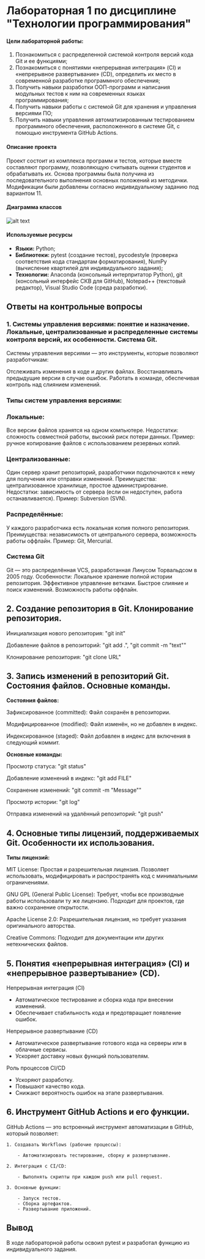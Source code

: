 # Лабораторная 1 по дисциплине "Технологии программирования"

#### Цели лабораторной работы:
1. Познакомиться c распределенной системой контроля версий кода Git и ее функциями;
2. Познакомиться с понятиями «непрерывная интеграция» (CI) и «непрерывное развертывание» (CD), определить их место в современной разработке программного обеспечения;
3. Получить навыки разработки ООП-программ и написания модульных тестов к ним на современных языках программирования;
4. Получить навыки работы с системой Git для хранения и управления версиями ПО;
5. Получить навыки управления автоматизированным тестированием программного обеспечения, расположенного в системе Git, с помощью инструмента GitHub Actions.

#### Описание проекта
Проект состоит из комплекса программ и тестов, которые вместе составляют программу, позволяющую считывать оценки студентов и обрабатывать их. Основа программы была получина из последовательного выполнения основных положений из методички. Модификации были добавлены согласно индивидуальному заданию под вариантом 11.


#### Диаграмма классов
![alt text]((https://github.com/Swithez/PTLab1/blob/main/ClassDiagramLab1.png?raw=true))

#### Используемые ресурсы
- **Языки:** Python;
- **Библиотеки:** pytest (создание тестов), pycodestyle (проверка соответствия кода стандартам форматирования), NumPy (вычисление квартилей для индивидуального задания);
- **Технологии:** Anaconda (консольный интерпритатор Python), git (консольный интерфейс СКВ для GitHub), Notepad++ (текстовый редактор), Visual Studio Code (среда разработки).

## **Ответы на контрольные вопросы**

### 1. **Системы управления версиями: понятие и назначение. Локальные, централизованные и распределенные системы контроля версий, их особенности. Система Git.**

Системы управления версиями — это инструменты, которые позволяют разработчикам:

Отслеживать изменения в коде и других файлах.
Восстанавливать предыдущие версии в случае ошибок.
Работать в команде, обеспечивая контроль над слиянием изменений.
### **Типы систем управления версиями:**

### Локальные:

Все версии файлов хранятся на одном компьютере.
Недостатки: сложность совместной работы, высокий риск потери данных.
Пример: ручное копирование файлов с использованием резервных копий.

### Централизованные:

Один сервер хранит репозиторий, разработчики подключаются к нему для получения или отправки изменений.
Преимущества: централизованное хранилище, простое администрирование.
Недостатки: зависимость от сервера (если он недоступен, работа останавливается).
Пример: Subversion (SVN).

### Распределённые:

У каждого разработчика есть локальная копия полного репозитория.
Преимущества: независимость от центрального сервера, возможность работы оффлайн.
Пример: Git, Mercurial.

### **Система Git**
Git — это распределённая VCS, разработанная Линусом Торвальдсом в 2005 году.
Особенности:
Локальное хранение полной истории репозитория.
Эффективное управление ветками.
Быстрое слияние и поиск изменений.
Возможность работы оффлайн.

## 2. **Создание репозитория в Git. Клонирование репозитория.**

Инициализация нового репозитория: "git init"

Добавление файлов в репозиторий: "git add .", "git commit -m "text""

Клонирование репозитория: "git clone URL"

## 3. **Запись изменений в репозиторий Git. Состояния файлов. Основные команды.**

**Состояния файлов:**

Зафиксированное (committed):
Файл сохранён в репозитории.

Модифицированное (modified):
Файл изменён, но не добавлен в индекс.

Индексированное (staged):
Файл добавлен в индекс для включения в следующий коммит.

**Основные команды:**

Просмотр статуса: "git status"

Добавление изменений в индекс: "git add FILE"

Сохранение изменений: "git commit -m "Message""

Просмотр истории: "git log"

Отправка изменений на удалённый репозиторий: "git push"

## 4. **Основные типы лицензий, поддерживаемых Git. Особенности их использования.**

**Типы лицензий:**

MIT License:
Простая и разрешительная лицензия.
Позволяет использовать, модифицировать и распространять код с минимальными ограничениями.

GNU GPL (General Public License):
Требует, чтобы все производные работы использовали ту же лицензию.
Подходит для проектов, где важно сохранение открытости.

Apache License 2.0:
Разрешительная лицензия, но требует указания оригинального авторства.

Creative Commons:
Подходит для документации или других нетехнических файлов.

## 5. **Понятия «непрерывная интеграция» (CI) и «непрерывное развертывание» (CD).**

Непрерывная интеграция (CI)
- Автоматическое тестирование и сборка кода при внесении изменений.
- Обеспечивает стабильность кода и предотвращает появление ошибок.

Непрерывное развертывание (CD)
- Автоматическое развертывание готового кода на серверы или в облачные сервисы.
- Ускоряет доставку новых функций пользователям.

Роль процессов CI/CD
- Ускоряют разработку.
- Повышают качество кода.
- Снижают вероятность ошибок на этапе развертывания.

## 6. **Инструмент GitHub Actions и его функции.**

GitHub Actions — это встроенный инструмент автоматизации в GitHub, который позволяет:

    1. Создавать Workflows (рабочие процессы):

        - Автоматизировать тестирование, сборку и развертывание.

    2. Интеграция с CI/CD:

        - Выполнять скрипты при каждом push или pull request.

    3. Основные функции:

        - Запуск тестов.
        - Сборка артефактов.
        - Развертывание приложений.
## **Вывод**

В ходе лабораторной работы освоил pytest и разработал функцию из индивидуального задания.
